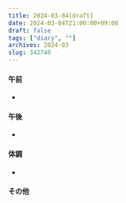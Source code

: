 ```yaml
---
title: 2024-03-04[draft]
date: 2024-03-04T21:00:00+09:00
draft: false
tags: ["diary", ""]
archives: 2024-03
slug: 342748
---
```

#### 午前
- 
#### 午後
- 
#### 体調
- 
#### その他